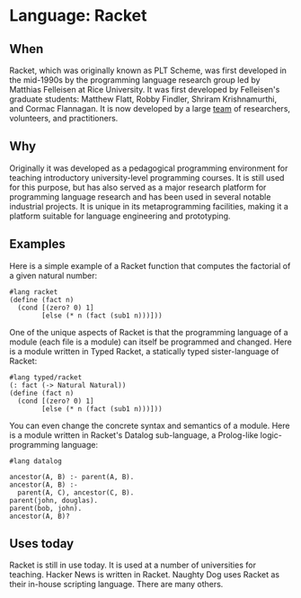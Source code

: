 # Language: Racket

## When

Racket, which was originally known as PLT Scheme, was first developed
in the mid-1990s by the programming language research group led by
Matthias Felleisen at Rice University.  It was first developed by
Felleisen's graduate students: Matthew Flatt, Robby Findler, Shriram
Krishnamurthi, and Cormac Flannagan.  It is now developed by a large
[team](https://racket-lang.org/team.html) of researchers, volunteers,
and practitioners.

## Why

Originally it was developed as a pedagogical programming environment
for teaching introductory university-level programming courses.  It is
still used for this purpose, but has also served as a major research
platform for programming language research and has been used in
several notable industrial projects.  It is unique in its
metaprogramming facilities, making it a platform suitable for language
engineering and prototyping.

## Examples

Here is a simple example of a Racket function that computes the
factorial of a given natural number:

```racket
#lang racket
(define (fact n)
  (cond [(zero? 0) 1]
        [else (* n (fact (sub1 n)))]))
```

One of the unique aspects of Racket is that the programming language
of a module (each file is a module) can itself be programmed and
changed.  Here is a module written in Typed Racket, a statically typed
sister-language of Racket:

```racket
#lang typed/racket
(: fact (-> Natural Natural))
(define (fact n)
  (cond [(zero? 0) 1]
        [else (* n (fact (sub1 n)))]))
```

You can even change the concrete syntax and semantics of a module.
Here is a module written in Racket's Datalog sub-language, a
Prolog-like logic-programming language:

```racket
#lang datalog

ancestor(A, B) :- parent(A, B).
ancestor(A, B) :-
  parent(A, C), ancestor(C, B).
parent(john, douglas).
parent(bob, john).
ancestor(A, B)?
```

## Uses today

Racket is still in use today.  It is used at a number of universities
for teaching.  Hacker News is written in Racket.  Naughty Dog uses
Racket as their in-house scripting language.  There are many others.
